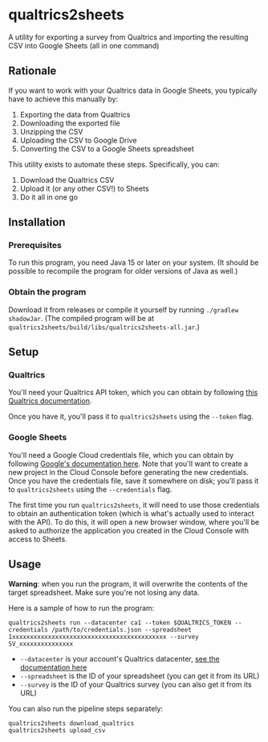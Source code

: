 qualtrics2sheets
================
A utility for exporting a survey from Qualtrics and importing the resulting CSV into Google Sheets
(all in one command)

Rationale
---------
If you want to work with your Qualtrics data in Google Sheets, you typically have to achieve this manually by:

1. Exporting the data from Qualtrics
2. Downloading the exported file
3. Unzipping the CSV
4. Uploading the CSV to Google Drive
5. Converting the CSV to a Google Sheets spreadsheet

This utility exists to automate these steps.
Specifically, you can:

1. Download the Qualtrics CSV
2. Upload it (or any other CSV!) to Sheets
3. Do it all in one go


Installation
------------

### Prerequisites
To run this program, you need Java 15 or later on your system.
(It should be possible to recompile the program for older versions of Java as well.)

### Obtain the program
Download it from releases or compile it yourself by running `./gradlew shadowJar`.
(The compiled program will be at `qualtrics2sheets/build/libs/qualtrics2sheets-all.jar`.)


Setup
-----
### Qualtrics
You'll need your Qualtrics API token, which you can obtain by following
[this Qualtrics documentation](https://api.qualtrics.com/guides/docs/Instructions/api-key-authentication.md).

Once you have it, you'll pass it to `qualtrics2sheets` using the `--token` flag.

### Google Sheets
You'll need a Google Cloud credentials file, which you can obtain by following
[Google's documentation here](https://developers.google.com/workspace/guides/create-credentials#desktop).
Note that you'll want to create a new project in the Cloud Console before generating the new credentials.
Once you have the credentials file, save it somewhere on disk; you'll pass it to `qualtrics2sheets` using the `--credentials` flag.

The first time you run `qualtrics2sheets`, it will need to use those credentials to obtain an authentication token (which is what's actually used to interact with the API).
To do this, it will open a new browser window, where you'll be asked to authorize the application you created in the Cloud Console with access to Sheets.


Usage
-----
**Warning**:
when you run the program, it will overwrite the contents of the target spreadsheet.
Make sure you're not losing any data.

Here is a sample of how to run the program:

    qualtrics2sheets run --datacenter ca1 --token $QUALTRICS_TOKEN --credentials /path/to/credentials.json --spreadsheet 1xxxxxxxxxxxxxxxxxxxxxxxxxxxxxxxxxxxxxxxxxxx --survey SV_xxxxxxxxxxxxxxx

- `--datacenter` is your account's Qualtrics datacenter, [see the documentation here](https://api.qualtrics.com/guides/docs/Instructions/base-url-and-datacenter-ids.md)
- `--spreadsheet` is the ID of your spreadsheet (you can get it from its URL)
- `--survey` is the ID of your Qualtrics survey (you can also get it from its URL)


You can also run the pipeline steps separately:

    qualtrics2sheets download_qualtrics
    qualtrics2sheets upload_csv
